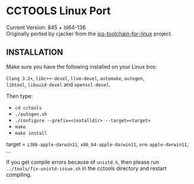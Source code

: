 # CCTOOLS Linux Port #

Current Version: 845 + ld64-136  
Originally ported by cjacker from the [ios-toolchain-for-linux](https://code.google.com/p/ios-toolchain-based-on-clang-for-linux/) project.

## INSTALLATION ##

Make sure you have the following installed on your Linux box:

`Clang 3.2+`, `libc++-devel`, `llvm-devel`, `automake`, `autogen`,  
`libtool`, `libuuid-devel` and `openssl-devel`.

Then type:

* `cd cctools`
* `./autogen.sh`
* `./configure --prefix=<installdir> --target=<target>`
* `make`
* `make install`

target = `i386-apple-darwin11`, `x86_64-apple-darwin11`, `arm-apple-darwin11`, ...

If you get compile errors because of `unistd.h`, then please run  
`../tools/fix-unistd-issue.sh` in the cctools directory and restart compiling.
